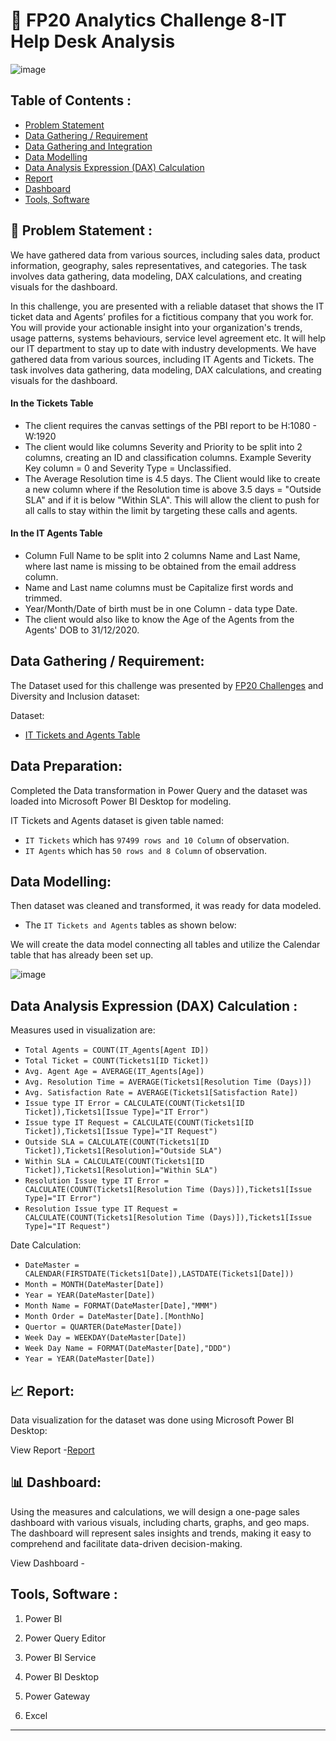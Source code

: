 # :ticket: FP20 Analytics Challenge 8-IT Help Desk Analysis

![image](https://github.com/yogeshkasar778/FP20_Analytics_Challenge_8-IT_Help_Desk_Analysis/assets/118357991/4643fa9c-9025-40df-9ffc-af36e8981c31)

## Table of Contents :

- [Problem Statement](https://github.com/yogeshkasar778/Denis-Retail_sales_report_and_dashboard#problem-statement-)
- [Data Gathering / Requirement](https://github.com/yogeshkasar778/Denis-Retail_sales_report_and_dashboard#data-gathering--requirement)
- [Data Gathering and Integration](https://github.com/yogeshkasar778/Denis-Retail_sales_report_and_dashboard#data-gathering-and-integration)
- [Data Modelling](https://github.com/yogeshkasar778/Denis-Retail_sales_report_and_dashboard#data-modelling)
- [Data Analysis Expression (DAX) Calculation ](https://github.com/yogeshkasar778/Denis-Retail_sales_report_and_dashboard#data-analysis-expression-dax-calculation-)
- [Report](https://github.com/yogeshkasar778/Denis-Retail_sales_report_and_dashboard#bar_chart-report)
- [Dashboard](https://github.com/yogeshkasar778/Denis-Retail_sales_report_and_dashboard#bar_chart-dashboard)
- [Tools, Software]()

## :dart: Problem Statement :

We have gathered data from various sources, including sales data, product information, geography, sales representatives, and categories. The task involves data gathering, data modeling, DAX calculations, 
and creating visuals for the dashboard.

In this challenge, you are presented with a reliable dataset that shows the IT ticket data and Agents’ profiles for a fictitious company that you work for. 
You will provide your actionable insight into your organization's trends, usage patterns, systems behaviours, service level agreement etc. 
It will help our IT department to stay up to date with industry developments. We have gathered data from various sources, including IT Agents and Tickets. The task involves data gathering, data modeling, DAX calculations, 
and creating visuals for the dashboard.

#### In the Tickets Table

- The client requires the canvas settings of the PBI report to be H:1080 - W:1920
- The client would like columns Severity and Priority to be split into 2 columns, creating an ID and classification columns. Example Severity Key column = 0 and Severity Type = Unclassified.
- The Average Resolution time is 4.5 days. The Client would like to create a new column where if the Resolution time is above 3.5 days = "Outside SLA" and if it is below "Within SLA". This will allow the client to push for all calls to stay within the limit by targeting these calls and agents.
  
#### In the IT Agents Table

 - Column Full Name to be split into 2 columns Name and Last Name, where last name is missing to be obtained from the email address column.
 - Name and Last name columns must be Capitalize first words and trimmed.
 - Year/Month/Date of birth must be in one Column - data type Date.
 - The client would also like to know the Age of the Agents from the Agents' DOB 
to 31/12/2020.
    
## Data Gathering / Requirement:
The Dataset used for this challenge was presented by [FP20 Challenges](https://fp20analytics.com/challenges) and Diversity and Inclusion dataset:

Dataset: 
 - [IT Tickets and Agents Table](https://github.com/yogeshkasar778/FP20_Analytics_Challenge_8-IT_Help_Desk_Analysis/blob/main/IT%20Tickets%20Analysis.xlsx)

## Data Preparation:
Completed the Data transformation in Power Query and the dataset was loaded into Microsoft Power BI Desktop for modeling.

IT Tickets and Agents dataset is given table named:

- `IT Tickets` which has `97499 rows and 10 Column` of observation.
- `IT Agents` which has `50 rows and 8 Column` of observation.

## Data Modelling:
Then dataset was cleaned and transformed, it was ready for data modeled.

- The `IT Tickets and Agents` tables as shown below:

We will create the data model connecting all tables and utilize the Calendar table that has already been set up.

![image](https://github.com/yogeshkasar778/FP20_Analytics_Challenge_8-IT_Help_Desk_Analysis/assets/118357991/e2f9a5b0-7052-4ce9-84c4-eb79695c9290)

## Data Analysis Expression (DAX) Calculation :
Measures used in visualization are:

  - `Total Agents = COUNT(IT_Agents[Agent ID])`
  - `Total Ticket = COUNT(Tickets1[ID Ticket])`
  - `Avg. Agent Age = AVERAGE(IT_Agents[Age])`
  - `Avg. Resolution Time = AVERAGE(Tickets1[Resolution Time (Days)])`
  - `Avg. Satisfaction Rate = AVERAGE(Tickets1[Satisfaction Rate])`
  - `Issue type IT Error = CALCULATE(COUNT(Tickets1[ID Ticket]),Tickets1[Issue Type]="IT Error")`
  - `Issue type IT Request = CALCULATE(COUNT(Tickets1[ID Ticket]),Tickets1[Issue Type]="IT Request")`
  - `Outside SLA = CALCULATE(COUNT(Tickets1[ID Ticket]),Tickets1[Resolution]="Outside SLA")`
  - `Within SLA = CALCULATE(COUNT(Tickets1[ID Ticket]),Tickets1[Resolution]="Within SLA")`
  - `Resolution Issue type IT Error = CALCULATE(COUNT(Tickets1[Resolution Time (Days)]),Tickets1[Issue Type]="IT Error")`
  - `Resolution Issue type IT Request = CALCULATE(COUNT(Tickets1[Resolution Time (Days)]),Tickets1[Issue Type]="IT Request")`

Date Calculation:

  - `DateMaster = CALENDAR(FIRSTDATE(Tickets1[Date]),LASTDATE(Tickets1[Date]))`
  - `Month = MONTH(DateMaster[Date])`
  - `Year = YEAR(DateMaster[Date])`
  - `Month Name = FORMAT(DateMaster[Date],"MMM")`
  - `Month Order = DateMaster[Date].[MonthNo]`
  - `Quertor = QUARTER(DateMaster[Date])`
  - `Week Day = WEEKDAY(DateMaster[Date])`
  - `Week Day Name = FORMAT(DateMaster[Date],"DDD")`
  - `Year = YEAR(DateMaster[Date])`

## :chart_with_upwards_trend: Report:
Data visualization for the dataset was done using Microsoft Power BI Desktop:

View Report -[Report](https://app.powerbi.com/links/NZvsjlKN3L?ctid=b9cd496c-35ed-4f56-9942-e91f9a3d8d48&pbi_source=linkShare)

## :bar_chart: Dashboard:
Using the measures and calculations, we will design a one-page sales dashboard with various visuals, including charts, graphs, and geo maps. The dashboard will represent sales insights and trends, making it easy to comprehend and facilitate data-driven decision-making.

View Dashboard - 



## Tools, Software :

1. Power BI

2. Power Query Editor

3. Power BI Service

4. Power BI Desktop

5. Power Gateway

6. Excel

***
